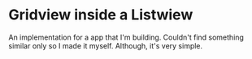 # Gridview inside a Listwiew

An implementation for a app that I'm building.
Couldn't find something similar only so I made it myself.
Although, it's very simple.

